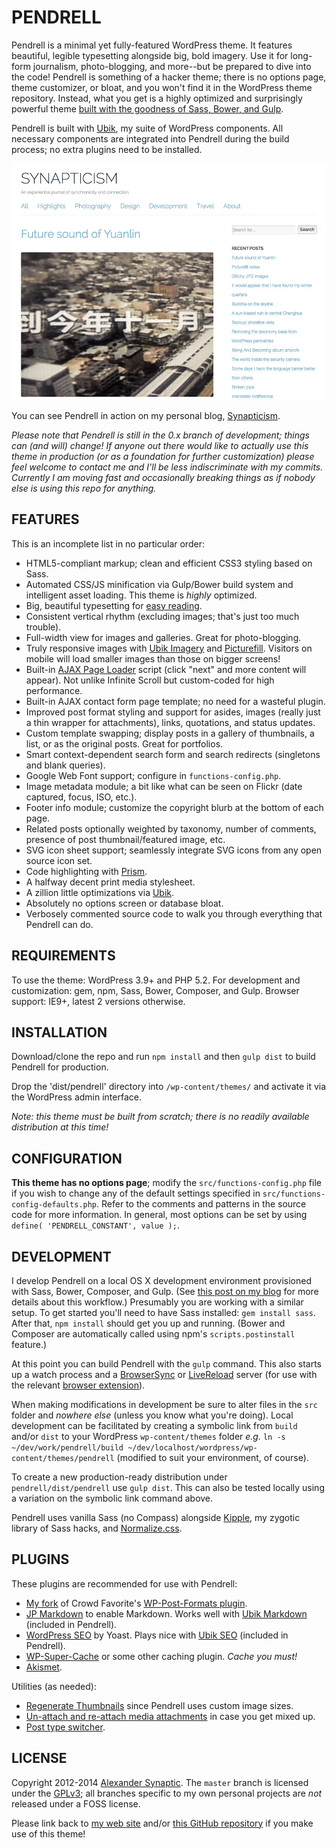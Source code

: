 # PENDRELL

Pendrell is a minimal yet fully-featured WordPress theme. It features beautiful, legible typesetting alongside big, bold imagery. Use it for long-form journalism, photo-blogging, and more--but be prepared to dive into the code! Pendrell is something of a hacker theme; there is no options page, theme customizer, or bloat, and you won't find it in the WordPress theme repository. Instead, what you get is a highly optimized and surprisingly powerful theme [built with the goodness of Sass, Bower, and Gulp](https://github.com/synapticism/wordpress-gulp-bower-sass).

Pendrell is built with [Ubik](https://github.com/synapticism/ubik), my suite of WordPress components. All necessary components are integrated into Pendrell during the build process; no extra plugins need to be installed.

![Pendrell example screenshot](/src/screenshot.png "Pendrell example screenshot")

You can see Pendrell in action on my personal blog, [Synapticism](http://synapticism.com).

*Please note that Pendrell is still in the 0.x branch of development; things can (and will) change! If anyone out there would like to actually use this theme in production (or as a foundation for further customization) please feel welcome to contact me and I'll be less indiscriminate with my commits. Currently I am moving fast and occasionally breaking things as if nobody else is using this repo for anything.*



## FEATURES

This is an incomplete list in no particular order:

* HTML5-compliant markup; clean and efficient CSS3 styling based on Sass.
* Automated CSS/JS minification via Gulp/Bower build system and intelligent asset loading. This theme is *highly* optimized.
* Big, beautiful typesetting for [easy reading](http://ia.net/blog/100e2r/).
* Consistent vertical rhythm (excluding images; that's just too much trouble).
* Full-width view for images and galleries. Great for photo-blogging.
* Truly responsive images with [Ubik Imagery](https://github.com/synapticism/ubik-imagery) and [Picturefill](https://github.com/scottjehl/picturefill). Visitors on mobile will load smaller images than those on bigger screens!
* Built-in [AJAX Page Loader](https://github.com/synapticism/wp-ajax-page-loader) script (click "next" and more content will appear). Not unlike Infinite Scroll but custom-coded for high performance.
* Built-in AJAX contact form page template; no need for a wasteful plugin.
* Improved post format styling and support for asides, images (really just a thin wrapper for attachments), links, quotations, and status updates.
* Custom template swapping; display posts in a gallery of thumbnails, a list, or as the original posts. Great for portfolios.
* Smart context-dependent search form and search redirects (singletons and blank queries).
* Google Web Font support; configure in `functions-config.php`.
* Image metadata module; a bit like what can be seen on Flickr (date captured, focus, ISO, etc.).
* Footer info module; customize the copyright blurb at the bottom of each page.
* Related posts optionally weighted by taxonomy, number of comments, presence of post thumbnail/featured image, etc.
* SVG icon sheet support; seamlessly integrate SVG icons from any open source icon set.
* Code highlighting with [Prism](http://prismjs.com).
* A halfway decent print media stylesheet.
* A zillion little optimizations via [Ubik](https://github.com/synapticism/ubik).
* Absolutely no options screen or database bloat.
* Verbosely commented source code to walk you through everything that Pendrell can do.



## REQUIREMENTS

To use the theme: WordPress 3.9+ and PHP 5.2. For development and customization: gem, npm, Sass, Bower, Composer, and Gulp. Browser support: IE9+, latest 2 versions otherwise.



## INSTALLATION

Download/clone the repo and run `npm install` and then `gulp dist` to build Pendrell for production.

Drop the 'dist/pendrell' directory into `/wp-content/themes/` and activate it via the WordPress admin interface.

*Note: this theme must be built from scratch; there is no readily available distribution at this time!*



## CONFIGURATION

**This theme has no options page**; modify the `src/functions-config.php` file if you wish to change any of the default settings specified in `src/functions-config-defaults.php`. Refer to the comments and patterns in the source code for more information. In general, most options can be set by using `define( 'PENDRELL_CONSTANT', value );`.



## DEVELOPMENT

I develop Pendrell on a local OS X development environment provisioned with Sass, Bower, Composer, and Gulp. (See [this post on my blog](http://synapticism.com/wordpress-theme-development-with-gulp-bower-and-sass/) for more details about this workflow.) Presumably you are working with a similar setup. To get started you'll need to have Sass installed: `gem install sass`. After that, `npm install` should get you up and running. (Bower and Composer are automatically called using npm's `scripts.postinstall` feature.)

At this point you can build Pendrell with the `gulp` command. This also starts up a watch process and a [BrowserSync](http://www.browsersync.io/) or [LiveReload](http://livereload.com/) server (for use with the relevant [browser extension](http://feedback.livereload.com/knowledgebase/articles/86242-how-do-i-install-and-use-the-browser-extensions-)).

When making modifications in development be sure to alter files in the `src` folder and *nowhere else* (unless you know what you're doing). Local development can be facilitated by creating a symbolic link from `build` and/or `dist` to your WordPress `wp-content/themes` folder *e.g.* `ln -s ~/dev/work/pendrell/build ~/dev/localhost/wordpress/wp-content/themes/pendrell` (modified to suit your environment, of course).

To create a new production-ready distribution under `pendrell/dist/pendrell` use `gulp dist`. This can also be tested locally using a variation on the symbolic link command above.

Pendrell uses vanilla Sass (no Compass) alongside [Kipple](https://github.com/synapticism/kipple), my zygotic library of Sass hacks, and [Normalize.css](https://necolas.github.io/normalize.css/).



## PLUGINS

These plugins are recommended for use with Pendrell:

* [My fork](https://github.com/synapticism/wp-post-formats) of Crowd Favorite's [WP-Post-Formats plugin](https://github.com/crowdfavorite/wp-post-formats).
* [JP Markdown](http://wordpress.org/plugins/jetpack-markdown/) to enable Markdown. Works well with [Ubik Markdown](https://github.com/synapticism/ubik-markdown) (included in Pendrell).
* [WordPress SEO](https://wordpress.org/plugins/wordpress-seo/) by Yoast. Plays nice with [Ubik SEO](https://github.com/synapticism/ubik-seo) (included in Pendrell).
* [WP-Super-Cache](http://ocaoimh.ie/wp-super-cache/) or some other caching plugin. *Cache you must!*
* [Akismet](http://akismet.com/).

Utilities (as needed):

* [Regenerate Thumbnails](http://wordpress.org/extend/plugins/regenerate-thumbnails/) since Pendrell uses custom image sizes.
* [Un-attach and re-attach media attachments](http://wordpress.org/plugins/unattach-and-re-attach-attachments/) in case you get mixed up.
* [Post type switcher](http://wordpress.org/extend/post-type-switcher/).



## LICENSE

Copyright 2012-2014 [Alexander Synaptic](http://alexandersynaptic.com). The `master` branch is licensed under the [GPLv3](http://www.gnu.org/licenses/gpl.txt); all branches specific to my own personal projects are *not* released under a FOSS license.

Please link back to [my web site](http://synapticism.com) and/or [this GitHub repository](https://github.com/synapticism/pendrell) if you make use of this theme!

